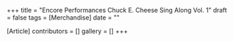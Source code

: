 +++
title = "Encore Performances Chuck E. Cheese Sing Along Vol. 1"
draft = false
tags = [Merchandise]
date = ""

[Article]
contributors = []
gallery = []
+++